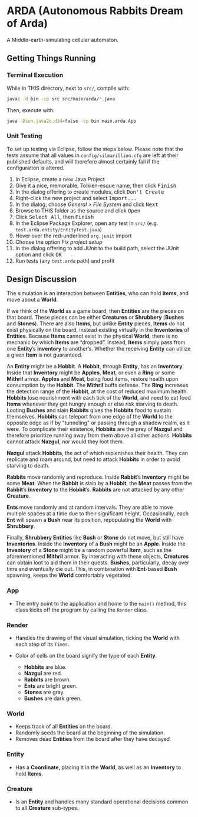# ARDA (Autonomous Rabbits Dream of Arda)

A Middle-earth-simulating cellular automaton.

## Getting Things Running

### Terminal Execution

While in THIS directory, next to `src/`, compile with:

```bash
javac -d bin -cp src src/main/arda/*.java
```

Then, execute with:

```bash
java -Dsun.java2d.d3d=false -cp bin main.arda.App
```

### Unit Testing

To set up testing via Eclipse, follow the steps below. Please note that the tests assume that all values in `config/silmarillion.cfg` are left at their published defaults, and will therefore almost certainly fail if the configuration is altered.

1. In Eclipse, create a new Java Project
2. Give it a nice, memorable, Tolkien-esque name, then click <kbd>Finish</kbd>
3. In the dialog offering to create modules, click <kbd>Don't Create</kbd>
4. Right-click the new project and select <kbd>Import...</kbd>
5. In the dialog, choose *General > File System* and click <kbd>Next</kbd>
6. Browse to THIS folder as the source and click <kbd>Open</kbd>
7. Click <kbd>Select All</kbd>, then <kbd>Finish</kbd>
8. In the Eclipse Package Explorer, open any test in `src/` (e.g. `test.arda.entity/EntityTest.java`)
9. Hover over the red-underlined `org.junit` import
10. Choose the option *Fix project setup*
11. In the dialog offering to add JUnit to the build path, select the JUnit option and click <kbd>OK</kbd>
12. Run tests (any `test.arda` path) and profit


## Design Discussion

The simulation is an interaction between **Entities**, who can hold **Items**, and move about a **World**.

If we think of the **World** as a game board, then **Entities** are the pieces on that board. These pieces can be either **Creatures** or **Shrubbery** (**Bushes** and **Stones**). There are also **Items**, but unlike **Entity** pieces, **Items** do not exist physically on the board, instead existing virtually in the **Inventories** of **Entities**. Because **Items** cannot exist in the physical **World**, there is no mechanic by which **Items** are “dropped”. Instead, **Items** simply pass from one **Entity**’s **Inventory** to another’s. Whether the receiving **Entity** can utilize a given **Item** is not guaranteed.

An **Entity** might be a **Hobbit**. A **Hobbit**, through **Entity**, has an **Inventory**. Inside that **Inventory** might be **Apples**, **Meat**, or even a **Ring** or some **Mithril** armor. **Apples** and **Meat**, being food items, restore health upon consumption by the **Hobbit**. The **Mithril** buffs defense. The **Ring** increases the detection range of the **Hobbit**, at the cost of reduced maximum health. **Hobbits** lose nourishment with each tick of the **World**, and need to eat food **Items** whenever they get hungry enough or else risk starving to death. Looting **Bushes** and slain **Rabbits** gives the **Hobbits** food to sustain themselves. **Hobbits** can teleport from one edge of the **World** to the opposite edge as if by "tunneling" or passing through a shadow realm, as it were. To complicate their existence, **Hobbits** are the prey of **Nazgul** and therefore prioritize running away from them above all other actions. **Hobbits** cannot attack **Nazgul**, nor would they loot them.

**Nazgul** attack **Hobbits**, the act of which replenishes their health. They can replicate and roam around, but need to attack **Hobbits** in order to avoid starving to death.

**Rabbits** move randomly and reproduce. Inside **Rabbit**’s **Inventory** might be some **Meat**. When the **Rabbit** is slain by a **Hobbit**, the **Meat** passes from the **Rabbit**’s **Inventory** to the **Hobbit**’s. **Rabbits** are not attacked by any other **Creature**.

**Ents** move randomly and at random intervals. They are able to move multiple spaces at a time due to their significant height. Occasionally, each **Ent** will spawn a **Bush** near its position, repopulating the **World** with **Shrubbery**.

Finally, **Shrubbery Entities** like **Bush** or **Stone** do not move, but still have **Inventories**. Inside the **Inventory** of a **Bush** might be an **Apple**. Inside the **Inventory** of a **Stone** might be a random powerful **Item**, such as the aforementioned **Mithril** armor. By interacting with these objects, **Creatures** can obtain loot to aid them in their quests. **Bushes**, particularly, decay over time and eventually die out. This, in combination with **Ent**-based **Bush** spawning, keeps the **World** comfortably vegetated.

### App

* The entry point to the application and home to the `main()` method, this class kicks off the program by calling the `Render` class.

### Render

* Handles the drawing of the visual simulation, ticking the **World** with each step of its `Timer`.
* Color of cells on the board signify the type of each **Entity**.

    * **Hobbits** are blue.
    * **Nazgul** are red.
    * **Rabbits** are brown.
    * **Ents** are bright green.
    * **Stones** are gray.
    * **Bushes** are dark green.

### World

* Keeps track of all **Entities** on the board.
* Randomly seeds the board at the beginning of the simulation.
* Removes dead **Entities** from the board after they have decayed.

### Entity

* Has a **Coordinate**, placing it in the **World**, as well as an **Inventory** to hold **Items**.

### Creature

* Is an **Entity** and handles many standard operational decisions common to all **Creature** sub-types.
